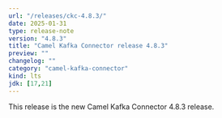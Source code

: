 ```yaml
---
url: "/releases/ckc-4.8.3/"
date: 2025-01-31
type: release-note
version: "4.8.3"
title: "Camel Kafka Connector release 4.8.3"
preview: ""
changelog: ""
category: "camel-kafka-connector"
kind: lts
jdk: [17,21]
---
```


This release is the new Camel Kafka Connector 4.8.3 release.
